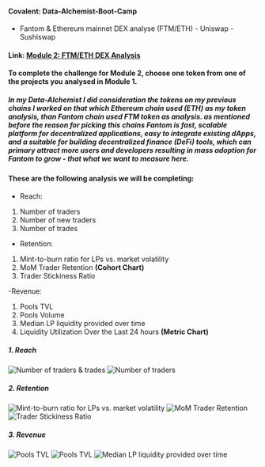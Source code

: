 #### Covalent: Data-Alchemist-Boot-Camp

- Fantom & Ethereum mainnet DEX analyse (FTM/ETH) - Uniswap - Sushiswap

#### Link: [Module 2: FTM/ETH DEX Analysis](https://www.covalenthq.com/platform/#/increment/pages/sabelo/module-2-ftmeth-dex-analysis/)

#### To complete the challenge for Module 2, choose one token from one of the projects you analysed in Module 1.

##### In my Data-Alchemist I did consideration the tokens on my previous chains I worked on that which Ethereum chain used (ETH) as my token analysis, than Fantom chain used FTM token as analysis. as mentioned before the reason for picking this chains Fantom is fast, scalable platform for decentralized applications, easy to integrate existing dApps, and a suitable for building decentralized finance (DeFi) tools, which can primary attract more users and developers resulting in mass adoption for Fantom to grow - that what we want to measure here.

#### These are the following analysis we will be completing:
- Reach:
1. Number of traders 
2. Number of new traders 
3. Number of trades 

- Retention:
1. Mint-to-burn ratio for LPs vs. market volatility
2. MoM Trader Retention **(Cohort Chart)**
3. Trader Stickiness Ratio

-Revenue: 
1. Pools TVL 
2. Pools Volume
3. Median LP liquidity provided over time
4. Liquidity Utilization Over the Last 24 hours **(Metric Chart)**

##### 1. Reach
![Number of traders & trades](https://github.com/SabeloMkhwanzi/Data-Alchemist-Boot-Camp-Module-2-Dex-/blob/main/Reach%20-%20No%20of%20new%20traders%20%26%20trades%20%202022-11-23%20.jpg)
![Number of traders](https://github.com/SabeloMkhwanzi/Data-Alchemist-Boot-Camp-Module-2-Dex-/blob/main/Reach%20-%20Number%20of%20traders%20%26%20%202022-11-23%20.jpg)

##### 2. Retention
![Mint-to-burn ratio for LPs vs. market volatility](https://github.com/SabeloMkhwanzi/Data-Alchemist-Boot-Camp-Module-2-Dex-/blob/main/Retention%20-%20Mint-to-burn%20ratio%20-%20LPs%20vs.%20MV%20-%20Uniswap%202022-11-23%20.jpg)
![MoM Trader Retention](https://github.com/SabeloMkhwanzi/Data-Alchemist-Boot-Camp-Module-2-Dex-/blob/main/Retention%20-%20MoM%20Trader%20Retention%20-%20Uniswap-Suhsi%20V2%20FTM-ETH%202022-11-23%20.jpg)
![Trader Stickiness Ratio](https://github.com/SabeloMkhwanzi/Data-Alchemist-Boot-Camp-Module-2-Dex-/blob/main/Retention%20-%20Trader%20Stickiness%20Ratio%20%20FTM-ETH%20%202022-11-23%20.jpg)

##### 3. Revenue
![Pools TVL ](https://github.com/SabeloMkhwanzi/Data-Alchemist-Boot-Camp-Module-2-Dex-/blob/main/Revenue%20-%20TVL%20(USD)%20-%20FTM-ETH%20pair%20on%20Sushiswap%20Fantom%202022-11-23%20.jpg)
![Pools TVL](https://github.com/SabeloMkhwanzi/Data-Alchemist-Boot-Camp-Module-2-Dex-/blob/main/Revenue%20-%20Pools%20Volume%20-%20FTM-WETH%20Pool%20on%20Uniswap%20V2%20(Fantom)%202022-11-23%20.jpg)
![ Median LP liquidity provided over time](https://github.com/SabeloMkhwanzi/Data-Alchemist-Boot-Camp-Module-2-Dex-/blob/main/Revenue%20-%20Liquidity%20Utilization%20Over%20FTM-ETH%20Uniswap%202022-11-23.jpg)

